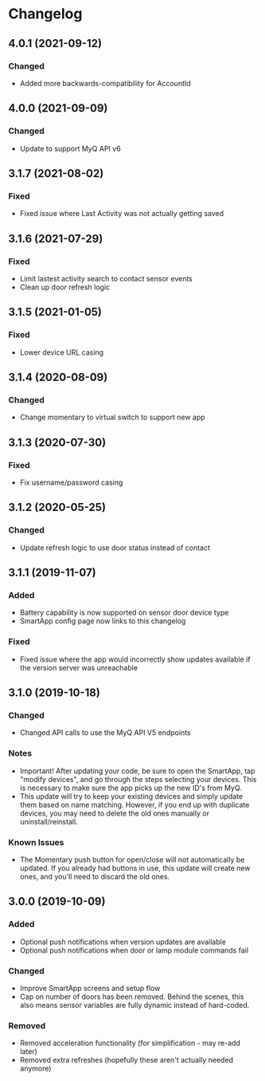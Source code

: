 # Changelog

## 4.0.1 (2021-09-12)

### Changed
 - Added more backwards-compatibility for AccountId

## 4.0.0 (2021-09-09)

### Changed
 - Update to support MyQ API v6

## 3.1.7 (2021-08-02)

### Fixed
 - Fixed issue where Last Activity was not actually getting saved

## 3.1.6 (2021-07-29)

### Fixed
 - Limit lastest activity search to contact sensor events
 - Clean up door refresh logic

 ## 3.1.5 (2021-01-05)

### Fixed
 - Lower device URL casing

 ## 3.1.4 (2020-08-09)

### Changed
 - Change momentary to virtual switch to support new app

## 3.1.3 (2020-07-30)

### Fixed
 - Fix username/password casing

## 3.1.2 (2020-05-25)

### Changed
 - Update refresh logic to use door status instead of contact



## 3.1.1 (2019-11-07)

### Added
 - Battery capability is now supported on sensor door device type
 - SmartApp config page now links to this changelog

### Fixed
 - Fixed issue where the app would incorrectly show updates available if the version server was unreachable

## 3.1.0 (2019-10-18)

### Changed

- Changed API calls to use the MyQ API V5 endpoints

### Notes
 - Important! After updating your code, be sure to open the SmartApp, tap "modify devices", and go through the steps selecting your devices. This is necessary to make sure the app picks up the new ID's from MyQ.
 - This update will try to keep your existing devices and simply update them based on name matching. However, if you end up with duplicate devices, you may need to delete the old ones manually or uninstall/reinstall.

### Known Issues
 - The Momentary push button for open/close will not automatically be updated. If you already had buttons in use, this update will create new ones, and you'll need to discard the old ones.

## 3.0.0 (2019-10-09)

### Added
 - Optional push notifications when version updates are available
 - Optional push notifications when door or lamp module commands fail

### Changed
 - Improve SmartApp screens and setup flow
 - Cap on number of doors has been removed. Behind the scenes, this also means sensor variables are fully
dynamic instead of hard-coded.

### Removed
 - Removed acceleration functionality (for simplification - may re-add later)
 - Removed extra refreshes (hopefully these aren't actually needed anymore)

